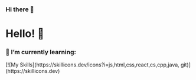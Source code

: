 ### Hi there 👋
<h1>Hello! 👋</h1>

<h3>
🌱 I’m currently learning: 
</h3>
[![My Skills](https://skillicons.dev/icons?i=js,html,css,react,cs,cpp,java, git)](https://skillicons.dev)

<!--
**TomekP00/TomekP00** is a ✨ _special_ ✨ repository because its `README.md` (this file) appears on your GitHub profile.

Here are some ideas to get you started:

- 🔭 I’m currently working on ...
- 🌱 I’m currently learning ...
- 👯 I’m looking to collaborate on ...
- 🤔 I’m looking for help with ...
- 💬 Ask me about ...
- 📫 How to reach me: ...
- 😄 Pronouns: ...
- ⚡ Fun fact: ...
-->
